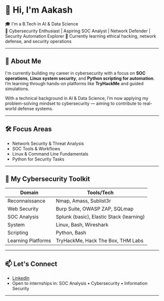 # 👋 Hi, I'm Aakash

🎓 I'm a B.Tech in AI & Data Science  
🔐 Cybersecurity Enthusiast | Aspiring SOC Analyst | Network Defender | Security Automation Explorer
📍 Currently learning ethical hacking, network defense, and security operations

---

## 🧭 About Me

I'm currently building my career in cybersecurity with a focus on **SOC operations**, **Linux system security**, and **Python scripting for automation**. I’m learning through hands-on platforms like **TryHackMe** and guided simulations.

With a technical background in AI & Data Science, I’m now applying my problem-solving mindset to cybersecurity — aiming to contribute to real-world defense systems.

---

## 🛠️ Focus Areas

- Network Security & Threat Analysis  
- SOC Tools & Workflows  
- Linux & Command Line Fundamentals  
- Python for Security Tasks  

<!---

## 📌 Notable Repositories

- 🔐 [`tryhackme-labs`](https://github.com/your-username/tryhackme-labs) – writeups, tools, and notes from THM labs  
- 🐍 [`python-security-scripts`](https://github.com/your-username/python-security-scripts) – automation scripts for scanning/recon  
- 📒 [`ctf-writeups`](https://github.com/your-username/ctf-writeups) – solutions & analysis from CTF challenges  
- 🧠 [`notes-cybersec`](https://github.com/your-username/notes-cybersec) – markdown notes from labs, courses, and books

--->

---

## 🧰 My Cybersecurity Toolkit

| Domain | Tools/Tech |
|--------|------------|
| Reconnaissance | Nmap, Amass, Sublist3r |
| Web Security | Burp Suite, OWASP ZAP, SQLmap |
| SOC Analysis | Splunk (basic), Elastic Stack (learning) |
| System | Linux, Bash, Wireshark |
| Scripting | Python, Bash |
| Learning Platforms | TryHackMe, Hack The Box, THM Labs |

---

## 📫 Let's Connect

- [LinkedIn](https://linkedin.com/in/aakash02a)  
- Open to internships in: SOC Analysis • Cybersecurity • Information Security

---

